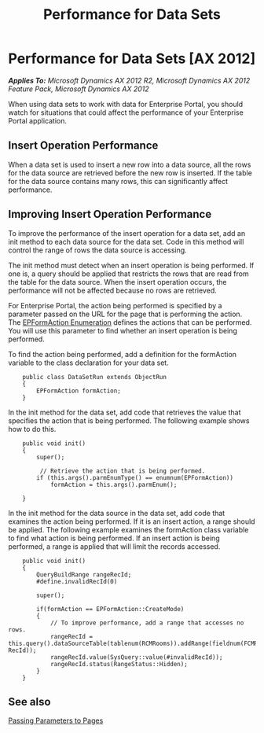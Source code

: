 ﻿---
title: Performance for Data Sets
TOCTitle: Performance for Data Sets
ms:assetid: 53699483-d8b3-43c9-b181-3267384bc81c
ms:mtpsurl: https://msdn.microsoft.com/en-us/library/Cc570815(v=AX.60)
ms:contentKeyID: 35245330
ms.date: 11/07/2012
mtps_version: v=AX.60
---

# Performance for Data Sets [AX 2012]


_**Applies To:** Microsoft Dynamics AX 2012 R2, Microsoft Dynamics AX 2012 Feature Pack, Microsoft Dynamics AX 2012_

When using data sets to work with data for Enterprise Portal, you should watch for situations that could affect the performance of your Enterprise Portal application.

## Insert Operation Performance

When a data set is used to insert a new row into a data source, all the rows for the data source are retrieved before the new row is inserted. If the table for the data source contains many rows, this can significantly affect performance.

## Improving Insert Operation Performance

To improve the performance of the insert operation for a data set, add an init method to each data source for the data set. Code in this method will control the range of rows the data source is accessing.

The init method must detect when an insert operation is being performed. If one is, a query should be applied that restricts the rows that are read from the table for the data source. When the insert operation occurs, the performance will not be affected because no rows are retrieved.

For Enterprise Portal, the action being performed is specified by a parameter passed on the URL for the page that is performing the action. The [EPFormAction Enumeration](https://msdn.microsoft.com/en-us/library/gg864534\(v=ax.60\)) defines the actions that can be performed. You will use this parameter to find whether an insert operation is being performed.

To find the action being performed, add a definition for the formAction variable to the class declaration for your data set.

```X++
    public class DataSetRun extends ObjectRun
    {
        EPFormAction formAction;
    }
```

In the init method for the data set, add code that retrieves the value that specifies the action that is being performed. The following example shows how to do this.

```X++
    public void init()
    {
        super();
        
         // Retrieve the action that is being performed.
        if (this.args().parmEnumType() == enumnum(EPFormAction))
            formAction = this.args().parmEnum();
        
    }
```

In the init method for the data source in the data set, add code that examines the action being performed. If it is an insert action, a range should be applied. The following example examines the formAction class variable to find what action is being performed. If an insert action is being performed, a range is applied that will limit the records accessed.

```X++
    public void init()
    {
        QueryBuildRange rangeRecId;
        #define.invalidRecId(0)
    
        super();
    
        if(formAction == EPFormAction::CreateMode)
        {
            // To improve performance, add a range that accesses no rows.
            rangeRecId = this.query().dataSourceTable(tablenum(RCMRooms)).addRange(fieldnum(FCMRooms, RecId));
            rangeRecId.value(SysQuery::value(#invalidRecId));
            rangeRecId.status(RangeStatus::Hidden);
        }
    }
```

## See also

[Passing Parameters to Pages](passing-parameters-to-pages.md)

